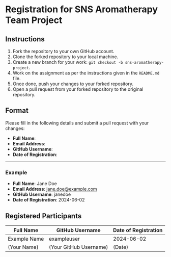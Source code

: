 # Registration for SNS Aromatherapy Team Project

## Instructions

1. Fork the repository to your own GitHub account.
2. Clone the forked repository to your local machine.
3. Create a new branch for your work: `git checkout -b sns-aromatherapy-project`.
4. Work on the assignment as per the instructions given in the `README.md` file.
5. Once done, push your changes to your forked repository.
6. Open a pull request from your forked repository to the original repository.

## Format

Please fill in the following details and submit a pull request with your changes:

- **Full Name**: 
- **Email Address**: 
- **GitHub Username**: 
- **Date of Registration**: 

---

### Example

- **Full Name**: Jane Doe
- **Email Address**: jane.doe@example.com
- **GitHub Username**: janedoe
- **Date of Registration**: 2024-06-02

## Registered Participants

| Full Name      | GitHub Username | Date of Registration |
|----------------|------------------|----------------------|
| Example Name   | exampleuser      | 2024-06-02           |
| (Your Name)    | (Your GitHub Username) | (Date)        |
